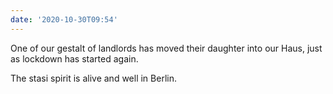 ```yaml
---
date: '2020-10-30T09:54'
---
```


One of our gestalt of landlords has moved their daughter into our Haus, just as lockdown has started again.

The stasi spirit is alive and well in Berlin.